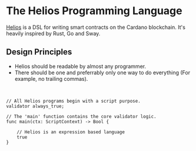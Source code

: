 # The Helios Programming Language

[Helios](https://github.com/Hyperion-BT/Helios) is a DSL for writing smart contracts on the Cardano blockchain.
It's heavily inspired by Rust, Go and Sway.

## Design Principles

- Helios should be readable by almost any programmer.
- There should be one and preferrably only one way to do everything (For example, no trailing commas).

<br/>

```go, noplaypen
// All Helios programs begin with a script purpose.
validator always_true; 

// The 'main' function contains the core validator logic.
func main(ctx: ScriptContext) -> Bool {

    // Helios is an expression based language
    true
}
```
